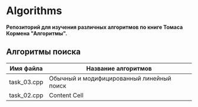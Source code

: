# Algorithms
**Репозиторий для изучения различных алгоритмов по книге Томаса Кормена "Алгоритмы".**

## Алгоритмы поиска

|   Имя файла   | Название алгоритмов                       |
| ------------- | ----------------------------------------- |
|  task_03.cpp  | Обычный и модифицированный линейный поиск |
|  task_02.cpp  | Content Cell                              |

